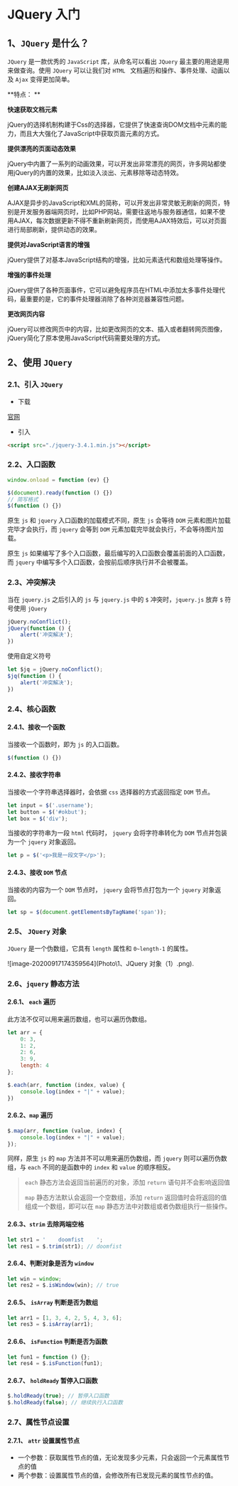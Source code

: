 # JQuery 入门

## 1、`JQuery` 是什么？

`JQuery` 是一款优秀的 `JavaScript` 库，从命名可以看出 `JQuery` 最主要的用途是用来做查询。使用 `JQuery` 可以让我们对 `HTML ` 文档遍历和操作、事件处理、动画以及 `Ajax` 变得更加简单。

**特点： ** 

**快速获取文档元素** 

jQuery的选择机制构建于Css的选择器，它提供了快速查询DOM文档中元素的能力，而且大大强化了JavaScript中获取页面元素的方式。

**提供漂亮的页面动态效果** 

jQuery中内置了一系列的动画效果，可以开发出非常漂亮的网页，许多网站都使用jQuery的内置的效果，比如淡入淡出、元素移除等动态特效。

**创建AJAX无刷新网页** 

AJAX是异步的JavaScript和XML的简称，可以开发出非常灵敏无刷新的网页，特别是开发服务器端网页时，比如PHP网站，需要往返地与服务器通信，如果不使用AJAX，每次数据更新不得不重新刷新网页，而使用AJAX特效后，可以对页面进行局部刷新，提供动态的效果。

**提供对JavaScript语言的增强** 

jQuery提供了对基本JavaScript结构的增强，比如元素迭代和数组处理等操作。

**增强的事件处理** 

jQuery提供了各种页面事件，它可以避免程序员在HTML中添加太多事件处理代码，最重要的是，它的事件处理器消除了各种浏览器兼容性问题。

**更改网页内容** 

jQuery可以修改网页中的内容，比如更改网页的文本、插入或者翻转网页图像，jQuery简化了原本使用JavaScript代码需要处理的方式。

## 2、使用 `JQuery` 

### 2.1、引入 `JQuery` 

- 下载

[官网](https://jquery.com/) 

- 引入

```html
<script src="./jquery-3.4.1.min.js"></script>
```

### 2.2、入口函数

```js
window.onload = function (ev) {}

$(document).ready(function () {})
// 简写格式
$(function () {})
```

原生 `js` 和 `jquery` 入口函数的加载模式不同，原生 `js` 会等待 `DOM` 元素和图片加载完毕才会执行，而 `jquery` 会等到 `DOM` 元素加载完毕就会执行，不会等待图片加载。

原生 `js` 如果编写了多个入口函数，最后编写的入口函数会覆盖前面的入口函数，而 `jquery` 中编写多个入口函数，会按前后顺序执行并不会被覆盖。

### 2.3、冲突解决

当在 `jquery.js` 之后引入的 `js` 与 `jquery.js` 中的 `$` 冲突时，`jquery.js` 放弃 `$` 符号使用 `jQuery` 

```js
jQuery.noConflict();
jQuery(function () {
    alert('冲突解决');
})
```

使用自定义符号

```js
let $jq = jQuery.noConflict();
$jq(function () {
    alert('冲突解决');
})
```

### 2.4、核心函数

#### 2.4.1、接收一个函数

当接收一个函数时，即为 `js` 的入口函数。

```js
$(function () {})
```

#### 2.4.2、接收字符串

当接收一个字符串选择器时，会依据 `css` 选择器的方式返回指定 `DOM` 节点。

```js
let input = $('.username');
let button = $('#okbut');
let box = $('div');
```

当接收的字符串为一段 `html` 代码时， `jquery` 会将字符串转化为 `DOM` 节点并包装为一个 `jquery` 对象返回。

```js
let p = $('<p>我是一段文字</p>');
```

#### 2.4.3、接收 `DOM` 节点

当接收的内容为一个 `DOM` 节点时， `jquery` 会将节点打包为一个 `jquery` 对象返回。

```js
let sp = $(document.getElementsByTagName('span'));
```

### 2.5、 `JQuery` 对象

`JQuery` 是一个伪数组，它具有 `length` 属性和 `0~length-1` 的属性。

![image-20200917174359564](Photo\1、JQuery 对象（1）.png).

### 2.6、`jquery` 静态方法

#### 2.6.1、 `each` 遍历

此方法不仅可以用来遍历数组，也可以遍历伪数组。

```js
let arr = {
    0: 3,
    1: 2,
    2: 6,
    3: 9,
    length: 4
};

$.each(arr, function (index, value) {
    console.log(index + "|" + value);
})
```

#### 2.6.2、`map` 遍历

```js
$.map(arr, function (value, index) {
    console.log(index + "|" + value);
});
```

同样，原生 `js` 的 `map` 方法并不可以用来遍历伪数组，而 `jquery` 则可以遍历伪数组，与 `each` 不同的是函数中的 `index` 和 `value` 的顺序相反。

> `each` 静态方法会返回当前遍历的对象，添加 `return` 语句并不会影响返回值
>
> `map` 静态方法默认会返回一个空数组，添加 `return` 返回值时会将返回的值组成一个数组，即可以在 `map` 静态方法中对数组或者伪数组执行一些操作。

#### 2.6.3、`strim` 去除两端空格

```js
let str1 = '    doomfist    ';
let res1 = $.trim(str1); // doomfist
```

#### 2.6.4、判断对象是否为 `window` 

```js
let win = window;
let res2 = $.isWindow(win); // true
```

#### 2.6.5、 `isArray` 判断是否为数组

```js
let arr1 = [1, 3, 4, 2, 5, 4, 3, 6];
let res3 = $.isArray(arr1);
```

#### 2.6.6、 `isFunction` 判断是否为函数

```js
let fun1 = function () {};
let res4 = $.isFunction(fun1);
```

#### 2.6.7、 `holdReady` 暂停入口函数

```js
$.holdReady(true); // 暂停入口函数
$.holdReady(false); // 继续执行入口函数
```

### 2.7、属性节点设置

#### 2.7.1、 `attr` 设置属性节点

- 一个参数：获取属性节点的值，无论发现多少元素，只会返回一个元素属性节点的值
- 两个参数：设置属性节点的值，会修改所有已发现元素的属性节点的值。



